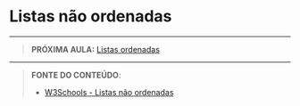 # Listas não ordenadas





***

> **PRÓXIMA AULA:** [Listas ordenadas](../7.3-listas-ordenadas)

***


> **FONTE DO CONTEÚDO**:
>
> - [W3Schools - Listas não ordenadas](https://www.w3schools.com/html/html_lists_unordered.asp)
